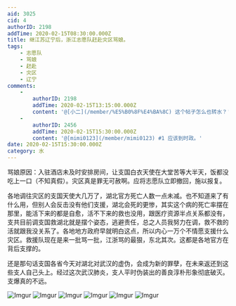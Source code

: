 ```yaml
---
aid: 3025
cid: 4
authorID: 2198
addTime: 2020-02-15T08:30:00.000Z
title: 继江苏辽宁后，浙江志愿队赶赴灾区骂娘。
tags:
    - 志愿队
    - 骂娘
    - 赶赴
    - 灾区
    - 辽宁
comments:
    -
        authorID: 2198
        addTime: 2020-02-15T13:15:00.000Z
        content: '@[小二](/member/%E5%B0%8F%E4%BA%8C) 这个帖子怎么也转水？'
    -
        authorID: 2456
        addTime: 2020-02-15T15:30:00.000Z
        content: '@[mimi0123](/member/mimi0123) #1 应该到时政。'
date: 2020-02-15T15:30:00.000Z
category: 水
---
```


骂娘原因：入驻酒店未及时安排房间，让支国白衣天使在大堂苦等大半天，饭都没吃上一口（不知真假）。灾区真是罪无可赦啊。应将志愿队立即撤回，施以报复。

各地调往灾区的支国天使大几万了，湖北官方死亡人数一点未减。也不知道来了有什么用，但别人会反击没有他们支援，湖北会死的更惨，其实这个病的死亡率摆在那里，能活下来的都是自愈，活不下来的救也没用，跟医疗资源半点关系都没有，支共目前调支国救湖北就是摆个姿态，逃避责任，总之人员我努力在调，救不救的活就跟我没关系了。各地地方政府早就明白这点，所以内心一万个不情愿支援什么灾区。救援队现在是来一批骂一批，江浙骂的最狠，东北其次。这都是各地官方在背后支撑的。

还是那句话支国各省今天对湖北对武汉的虚伪，会成为新的罪孽，在未来返还到这些支人自己头上。经过这次武汉肺炎，支人平时伪装出的善良淳朴形象彻底破灭。支爆真的不远。

![Imgur](https://imgur.com/N6ZU3hL.png) ![Imgur](https://imgur.com/CFKSbRD.png) ![Imgur](https://imgur.com/pBtCFge.png) ![Imgur](https://imgur.com/zXxOrD8.png) ![Imgur](https://imgur.com/2vLjeCv.png) ![Imgur](https://imgur.com/ARYZHut.png)
